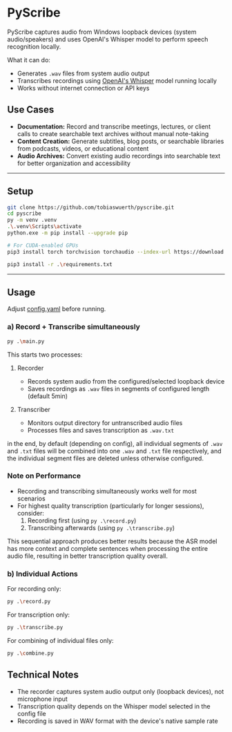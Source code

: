 # PyScribe

PyScribe captures audio from Windows loopback devices (system audio/speakers) and uses OpenAI's Whisper model to perform speech recognition locally.

What it can do:
- Generates `.wav` files from system audio output
- Transcribes recordings using [OpenAI's Whisper](https://github.com/openai/whisper) model running locally
- Works without internet connection or API keys

## Use Cases

- **Documentation:** Record and transcribe meetings, lectures, or client calls to create searchable text archives without manual note-taking
- **Content Creation:** Generate subtitles, blog posts, or searchable libraries from podcasts, videos, or educational content
- **Audio Archives:** Convert existing audio recordings into searchable text for better organization and accessibility

---

## Setup

```bash
git clone https://github.com/tobiaswuerth/pyscribe.git
cd pyscribe
py -m venv .venv
.\.venv\Scripts\activate
python.exe -m pip install --upgrade pip

# For CUDA-enabled GPUs
pip3 install torch torchvision torchaudio --index-url https://download.pytorch.org/whl/cu128 

pip3 install -r .\requirements.txt
```
---

## Usage

Adjust [config.yaml](config.yaml) before running.

### a) Record + Transcribe simultaneously

```bash
py .\main.py
```

This starts two processes:
1. Recorder
   - Records system audio from the configured/selected loopback device
   - Saves recordings as `.wav` files in segments of configured length (default 5min)

2. Transcriber
   - Monitors output directory for untranscribed audio files
   - Processes files and saves transcription as `.wav.txt`

in the end, by default (depending on config), all individual segments of `.wav` and `.txt` files will be combined into one `.wav` and `.txt` file respectively, and the individual segment files are deleted unless otherwise configured.

### Note on Performance

- Recording and transcribing simultaneously works well for most scenarios
- For highest quality transcription (particularly for longer sessions), consider:
   1. Recording first (using `py .\record.py`)
   2. Transcribing afterwards (using `py .\transcribe.py`)

This sequential approach produces better results because the ASR model has more context and complete sentences when processing the entire audio file, resulting in better transcription quality overall.

### b) Individual Actions

For recording only:
```bash
py .\record.py
```

For transcription only:
```bash
py .\transcribe.py
```

For combining of individual files only:
```bash
py .\combine.py
```


## Technical Notes

- The recorder captures system audio output only (loopback devices), not microphone input
- Transcription quality depends on the Whisper model selected in the config file
- Recording is saved in WAV format with the device's native sample rate
